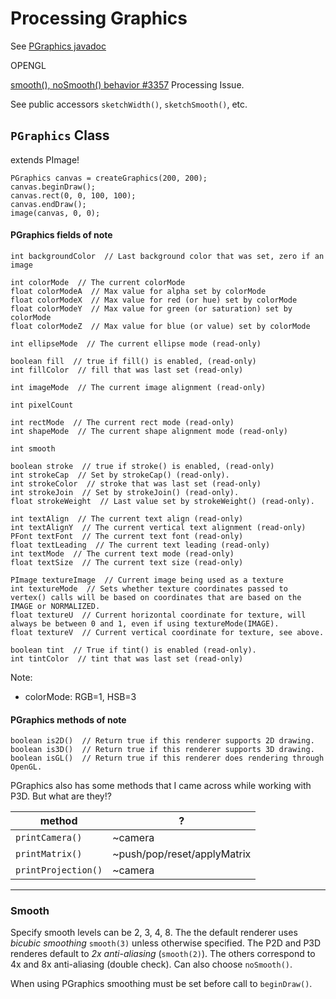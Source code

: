 # Processing Graphics

See [PGraphics javadoc](http://processing.github.io/processing-javadocs/core/processing/core/PGraphics.html)


OPENGL


[smooth(), noSmooth() behavior #3357](https://github.com/processing/processing/issues/3357) Processing Issue.


See public accessors `sketchWidth()`, `sketchSmooth()`, etc.

## `PGraphics` Class

extends PImage!

    PGraphics canvas = createGraphics(200, 200);
    canvas.beginDraw();
    canvas.rect(0, 0, 100, 100);
    canvas.endDraw();
    image(canvas, 0, 0);

#### PGraphics fields of note

    int backgroundColor  // Last background color that was set, zero if an image
    
    int colorMode  // The current colorMode
    float colorModeA  // Max value for alpha set by colorMode
    float colorModeX  // Max value for red (or hue) set by colorMode
    float colorModeY  // Max value for green (or saturation) set by colorMode
    float colorModeZ  // Max value for blue (or value) set by colorMode
    
    int ellipseMode  // The current ellipse mode (read-only)
    
    boolean fill  // true if fill() is enabled, (read-only)
    int fillColor  // fill that was last set (read-only)
    
    int imageMode  // The current image alignment (read-only)
    
    int pixelCount
    
    int rectMode  // The current rect mode (read-only)
    int shapeMode  // The current shape alignment mode (read-only)
    
    int smooth
    
    boolean stroke  // true if stroke() is enabled, (read-only)
    int strokeCap  // Set by strokeCap() (read-only).
    int strokeColor  // stroke that was last set (read-only)
    int strokeJoin  // Set by strokeJoin() (read-only).
    float strokeWeight  // Last value set by strokeWeight() (read-only).
    
    int textAlign  // The current text align (read-only)
    int textAlignY  // The current vertical text alignment (read-only)
    PFont textFont  // The current text font (read-only)
    float textLeading  // The current text leading (read-only)
    int textMode  // The current text mode (read-only)
    float textSize  // The current text size (read-only)
    
    PImage textureImage  // Current image being used as a texture
    int textureMode  // Sets whether texture coordinates passed to vertex() calls will be based on coordinates that are based on the IMAGE or NORMALIZED.
    float textureU  // Current horizontal coordinate for texture, will always be between 0 and 1, even if using textureMode(IMAGE).
    float textureV  // Current vertical coordinate for texture, see above.
    
    boolean tint  // True if tint() is enabled (read-only).
    int tintColor  // tint that was last set (read-only)

Note:

* colorMode: RGB=1, HSB=3

#### PGraphics methods of note

    boolean is2D()  // Return true if this renderer supports 2D drawing.
    boolean is3D()  // Return true if this renderer supports 3D drawing.
    boolean isGL()  // Return true if this renderer does rendering through OpenGL.

PGraphics also has some methods that I came across while working with P3D. But what are they!?

method              | ? 
--------------------|------
`printCamera()`     | ~camera
`printMatrix()`     | ~push/pop/reset/applyMatrix
`printProjection()` | ~camera

---

### Smooth

Specify smooth levels can be 2, 3, 4, 8. The the default renderer uses _bicubic smoothing_ `smooth(3)` unless otherwise specified. The P2D and P3D renderes default to _2x anti-aliasing_ (`smooth(2)`). The others correspond to 4x and 8x anti-aliasing (double check). Can also choose `noSmooth()`.

When using PGraphics smoothing must be set before call to `beginDraw()`.
